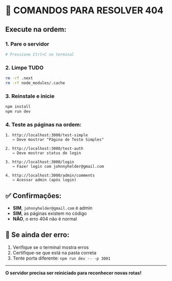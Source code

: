 # 🚀 COMANDOS PARA RESOLVER 404

## Execute na ordem:

### 1. **Pare o servidor**
```bash
# Pressione Ctrl+C no terminal
```

### 2. **Limpe TUDO**
```bash
rm -rf .next
rm -rf node_modules/.cache
```

### 3. **Reinstale e inicie**
```bash
npm install
npm run dev
```

### 4. **Teste as páginas na ordem:**

```
1. http://localhost:3000/test-simple
   → Deve mostrar "Página de Teste Simples"

2. http://localhost:3000/test-auth
   → Deve mostrar status de login

3. http://localhost:3000/login
   → Fazer login com johnnyhelder@gmail.com

4. http://localhost:3000/admin/comments
   → Acessar admin (após login)
```

## ✅ Confirmações:

- **SIM**, `johnnyhelder@gmail.com` é admin
- **SIM**, as páginas existem no código
- **NÃO**, o erro 404 não é normal

## 🔧 Se ainda der erro:

1. Verifique se o terminal mostra erros
2. Certifique-se que está na pasta correta
3. Tente porta diferente: `npm run dev -- -p 3001`

---

**O servidor precisa ser reiniciado para reconhecer novas rotas!**
